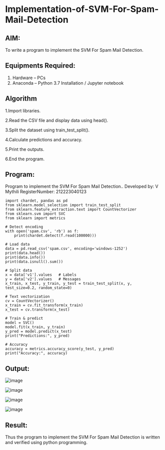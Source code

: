 # Implementation-of-SVM-For-Spam-Mail-Detection

## AIM:
To write a program to implement the SVM For Spam Mail Detection.

## Equipments Required:
1. Hardware – PCs
2. Anaconda – Python 3.7 Installation / Jupyter notebook

## Algorithm
1.Import libraries.

2.Read the CSV file and display data using head().

3.Split the dataset using train_test_split().

4.Calculate predictions and accuracy.

5.Print the outputs.

6.End the program.
## Program:

Program to implement the SVM For Spam Mail Detection..
Developed by: V Mythili
RegisterNumber: 212223040123

```
import chardet, pandas as pd
from sklearn.model_selection import train_test_split
from sklearn.feature_extraction.text import CountVectorizer
from sklearn.svm import SVC
from sklearn import metrics

# Detect encoding
with open('spam.csv', 'rb') as f:
    print(chardet.detect(f.read(100000)))
```
```
# Load data
data = pd.read_csv('spam.csv', encoding='windows-1252')
print(data.head())
print(data.info())
print(data.isnull().sum())
```

```
# Split data
x = data['v1'].values   # Labels
y = data['v2'].values   # Messages
x_train, x_test, y_train, y_test = train_test_split(x, y, test_size=0.2, random_state=0)

# Text vectorization
cv = CountVectorizer()
x_train = cv.fit_transform(x_train)
x_test = cv.transform(x_test)

# Train & predict
model = SVC()
model.fit(x_train, y_train)
y_pred = model.predict(x_test)
print("Predictions:", y_pred)
```

```
# Accuracy
accuracy = metrics.accuracy_score(y_test, y_pred)
print("Accuracy:", accuracy)
```


## Output:

![image](https://github.com/user-attachments/assets/52c8e036-b66d-4eb8-987c-3e382a47653c)

![image](https://github.com/user-attachments/assets/b956fd3f-2066-41b4-b159-ed3622aa3c77)




![image](https://github.com/user-attachments/assets/85b815ab-ad1e-425d-b6c2-f47c6a86f5b0)



![image](https://github.com/user-attachments/assets/abac8205-3b43-42cf-9e48-eeb47e645f2d)


## Result:
Thus the program to implement the SVM For Spam Mail Detection is written and verified using python programming.
